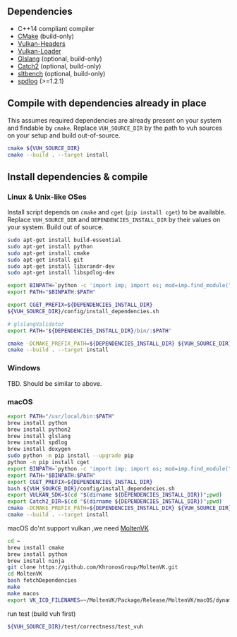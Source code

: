 ## Dependencies
- C++14 compliant compiler
- [CMake](https://cmake.org/download/) (build-only)
- [Vulkan-Headers](https://github.com/KhronosGroup/Vulkan-Headers)
- [Vulkan-Loader](https://github.com/KhronosGroup/Vulkan-Loader)
- [Glslang](https://github.com/KhronosGroup/glslang) (optional, build-only)
- [Catch2](https://github.com/catchorg/Catch2) (optional, build-only)
- [sltbench](https://github.com/ivafanas/sltbench) (optional, build-only)
- [spdlog](https://github.com/gabime/spdlog) (>=1.2.1)

## Compile with dependencies already in place
This assumes required dependencies are already present on your system and findable by ```cmake```.
Replace ```VUH_SOURCE_DIR``` by the path to vuh sources on your setup and build out-of-source.
```bash
cmake ${VUH_SOURCE_DIR}
cmake --build . --target install
```

## Install dependencies & compile
### Linux & Unix-like OSes
Install script depends on ```cmake``` and ```cget``` (```pip install cget```) to be available.
Replace ```VUH_SOURCE_DIR``` and ```DEPENDENCIES_INSTALL_DIR``` by their values on your system.
Build out of source.
```bash
sudo apt-get install build-essential
sudo apt-get install python
sudo apt-get install cmake
sudo apt-get install git
sudo apt-get install libxrandr-dev
sudo apt-get install libspdlog-dev

export BINPATH=`python -c 'import imp; import os; mod=imp.find_module("cget")[1]; root=os.path.abspath(os.path.dirname(os.path.dirname(os.path.dirname(os.path.dirname(mod))))); print os.path.join(root,"bin")'`
export PATH="$BINPATH:$PATH"

export CGET_PREFIX=${DEPENDENCIES_INSTALL_DIR}
${VUH_SOURCE_DIR}/config/install_dependencies.sh

# glslangValidator
export PATH="${DEPENDENCIES_INSTALL_DIR}/bin/:$PATH"

cmake -DCMAKE_PREFIX_PATH=${DEPENDENCIES_INSTALL_DIR} ${VUH_SOURCE_DIR}
cmake --build . --target install
```
### Windows
TBD.
Should be similar to above.

### macOS
```bash
export PATH="/usr/local/bin:$PATH"
brew install python
brew install python2
brew install glslang
brew install spdlog
brew install doxygen
sudo python -m pip install --upgrade pip
python -m pip install cget
export BINPATH=`python -c 'import imp; import os; mod=imp.find_module("cget")[1]; root=os.path.abspath(os.path.dirname(os.path.dirname(os.path.dirname(os.path.dirname(mod))))); print os.path.join(root,"bin")'`
export PATH="$BINPATH:$PATH"
export CGET_PREFIX=${DEPENDENCIES_INSTALL_DIR}
bash ${VUH_SOURCE_DIR}/config/install_dependencies.sh
export VULKAN_SDK=$(cd "$(dirname ${DEPENDENCIES_INSTALL_DIR})";pwd)
export Catch2_DIR=$(cd "$(dirname ${DEPENDENCIES_INSTALL_DIR})";pwd)
cmake -DCMAKE_PREFIX_PATH=${DEPENDENCIES_INSTALL_DIR} ${VUH_SOURCE_DIR}
cmake --build . --target install
```
macOS do'nt support vulkan ,we need [MoltenVK](https://github.com/KhronosGroup/MoltenVK)
```bash
cd ~
brew install cmake
brew install python
brew install ninja
git clone https://github.com/KhronosGroup/MoltenVK.git
cd MoltenVK
bash fetchDependencies
make
make macos
export VK_ICD_FILENAMES=~/MoltenVK/Package/Release/MoltenVK/macOS/dynamic/MoltenVK_icd.json
```  
run test (build vuh first)
```bash
${VUH_SOURCE_DIR}/test/correctness/test_vuh
``` 
